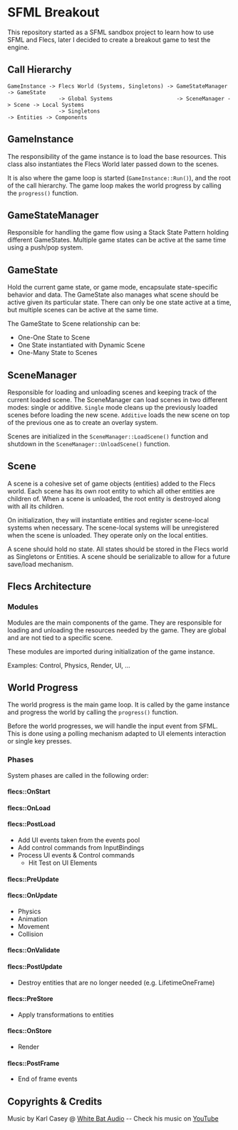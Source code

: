# SFML Breakout

This repository started as a SFML sandbox project to learn how to use SFML and Flecs, later I decided to create a
breakout game to test the engine.

## Call Hierarchy

```
GameInstance -> Flecs World (Systems, Singletons) -> GameStateManager -> GameState
                -> Global Systems                    -> SceneManager -> Scene -> Local Systems
                -> Singletons                                                 -> Entities -> Components
```

## GameInstance

The responsibility of the game instance is to load the base resources. This class also instantiates the Flecs World later
passed down to the scenes.

It is also where the game loop is started (`GameInstance::Run()`), and the root of the call hierarchy. The game loop
makes the world progress by calling the `progress()` function.

## GameStateManager

Responsible for handling the game flow using a Stack State Pattern holding different GameStates. Multiple game states can
be active at the same time using a push/pop system.

## GameState

Hold the current game state, or game mode, encapsulate state-specific behavior and data. The GameState also manages what
scene should be active given its particular state. There can only be one state active at a time, but multiple scenes can
be active at the same time.

The GameState to Scene relationship can be:

- One-One State to Scene
- One State instantiated with Dynamic Scene
- One-Many State to Scenes

## SceneManager

Responsible for loading and unloading scenes and keeping track of the current loaded scene. The SceneManager can load
scenes in two different modes: single or additive. `Single` mode cleans up the previously loaded scenes before loading
the new scene. `Additive` loads the new scene on top of the previous one as to create an overlay system.

Scenes are initialized in the `SceneManager::LoadScene()` function and shutdown in the `SceneManager::UnloadScene()`
function.

## Scene

A scene is a cohesive set of game objects (entities) added to the Flecs world. Each scene has its own root entity to
which all other entities are children of. When a scene is unloaded, the root entity is destroyed along with all its
children.

On initialization, they will instantiate entities and register scene-local systems when necessary. The scene-local
systems will be unregistered when the scene is unloaded. They operate only on the local entities.

A scene should hold no state. All states should be stored in the Flecs world as Singletons or Entities.
A scene should be serializable to allow for a future save/load mechanism.

## Flecs Architecture

### Modules

Modules are the main components of the game. They are responsible for loading and unloading the resources needed by the
game. They are global and are not tied to a specific scene.

These modules are imported during initialization of the game instance.

Examples: Control, Physics, Render, UI, ...

## World Progress

The world progress is the main game loop. It is called by the game instance and progress the world by calling the
`progress()` function.

Before the world progresses, we will handle the input event from SFML. This is done using a polling mechanism adapted to
UI elements interaction or single key presses.

### Phases

System phases are called in the following order:

#### flecs::OnStart

#### flecs::OnLoad

#### flecs::PostLoad

* Add UI events taken from the events pool
* Add control commands from InputBindings
* Process UI events & Control commands
  * Hit Test on UI Elements

#### flecs::PreUpdate

#### flecs::OnUpdate

* Physics
* Animation
* Movement
* Collision

#### flecs::OnValidate

#### flecs::PostUpdate

* Destroy entities that are no longer needed (e.g. LifetimeOneFrame)

#### flecs::PreStore

* Apply transformations to entities

#### flecs::OnStore

* Render

#### flecs::PostFrame

* End of frame events

## Copyrights & Credits

Music by Karl Casey @ [White Bat Audio](https://www.youtube.com/@WhiteBatAudio) -- Check his music on [YouTube](https://www.youtube.com/@WhiteBatAudio)

